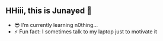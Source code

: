 ## HHiii, this is Junayed 🥷

- 😎 I’m currently learning n0thing...
- ⚡ Fun fact: I sometimes talk to my laptop just to motivate it
<!--
**JUN4Y3D/JUN4Y3D** is a ✨ _special_ ✨ repository because its `README.md` (this file) appears on your GitHub profile.

Here are some ideas to get you started:

- 🔭 I’m currently working on ...

- 👯 I’m looking to collaborate on ...
- 🤔 I’m looking for help with ...
- 💬 Ask me about ...
- 📫 How to reach me: ...
- 😄 Pronouns: ...
- ⚡ Fun fact: ...
-->
